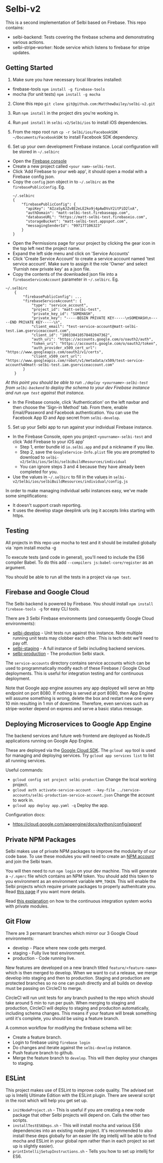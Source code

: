Selbi-v2
========

This is a second implementation of Selbi based on Firebase. This repo contains:

- selbi-backend: Tests covering the firebase schema and demonstrating various actions.
- selbi-stripe-worker: Node service which listens to firebase for stripe updates.

Getting Started
---------------

1. Make sure you have necessary local libraries installed:
  - firebase-tools `npm install -g firebase-tools`
  - mocha (for unit tests) `npm install -g mocha`

2. Clone this repo `git clone git@github.com:MatthewDailey/selbi-v2.git`

3. Run `npm install` in the project dirs you're working in.

4. Run `pod install` in `selbi-v2/Selbi/ios` to install iOS dependencies.

5. From the repo root run `cp -r Selbi/ios/FacebookSDK ~/Documents/FacebookSDK` to install Facebook SDK dependency.

4. Set up your own development Firebase instance. Local configuration will be stored in `~/.selbirc`
  - Open the [Firebase console](https://console.firebase.google.com/)
  - Create a new project called `<your nam>-selbi-test`.
  - Click 'Add Firebase to your web app', it should open a modal with a Firebase config json.
  - Copy the `config` json object in to `~/.selbirc` as the `firebasePublicConfig`. Eg.
    ```
    ~/.selbirc
    {
        "firebasePublicConfig": {
          "apiKey": "AIzaSyAJZv8E2eLE2ko9j4pAwDVuY2itPiD2lxA",
          "authDomain": "matt-selbi-test.firebaseapp.com",
          "databaseURL": "https://matt-selbi-test.firebaseio.com",
          "storageBucket": "matt-selbi-test.appspot.com",
          "messagingSenderId": "997177106323"
        }
    }
    ```
  - Open the Permissions page for your project by clicking the gear icon in the top left next the project name.
  - Expand the left side menu and click on 'Service Accounts'
  - Click 'Create Service Account' to create a service account named 'test service account'. Make sure to assign it the role 'Owner' and select 'Furnish new private key' as a json file.
  - Copy the contents of the downloaded json file into a `firebaseServiceAccount` parameter in `~/.selbirc`. Eg.
  ```
  ~/.selbirc
      {
          "firebasePublicConfig": ...
          "firebaseServiceAccount": {
              "type": "service_account",
              "project_id": "matt-selbi-test",
              "private_key_id": "SOMEHASH",
              "private_key": "-----BEGIN PRIVATE KEY-----\nSOMEHASH\n-----END PRIVATE KEY-----\n",
              "client_email": "test-service-account@matt-selbi-test.iam.gserviceaccount.com",
              "client_id": "100330410578482047362",
              "auth_uri": "https://accounts.google.com/o/oauth2/auth",
              "token_uri": "https://accounts.google.com/o/oauth2/token",
              "auth_provider_x509_cert_url": "https://www.googleapis.com/oauth2/v1/certs",
              "client_x509_cert_url": "https://www.googleapis.com/robot/v1/metadata/x509/test-service-account%40matt-selbi-test.iam.gserviceaccount.com"
          }
      }
  ```
  *At this point you should be able to run `./deploy <yourname>-selbi-test` from `selbi-backend` to deploy the schema to your dev Firebase instance and
   run `npm test` against that instance.*
  - In the Firebase console, click 'Authentication' on the left navbar and then choose the 'Sign-in Method' tab. From there, enable Email/Password and Facebook authentication. You can use the Facebook App ID and App secret from `selbi-develop`.
5. Set up your Selbi app to run against your individual Firebase instance.
  - In the Firebase Console, open you project `<yourname>-selbi-test` and click 'Add Firebase to your iOS app'
    - Step 1, enter bundle id `io.selbi.app` and put a nickname if you like.
    - Step 2, save the `GoogleService-Info.plist` file you are prompted to download to `selbi-v2/Selbi/ios/Selbi/selbiBuildResources/individual`
    - You can ignore steps 3 and 4 because they have already been completed for you.
  - Use the values in `~/.selbirc` to fill in the values in `selbi-v2/Selbi/ios/selbiBuildResources/individual/config.js`


In order to make managing individual selbi instances easy, we've made some simplifications:
- It doesn't support crash reporting.
- It uses the develop stage deeplink urls (eg it accepts links starting with https.



Testing
-------
All projects in this repo use mocha to test and it should be installed globally via `npm install mocha -g

To execute tests (and code in general), you'll need to include the ES6 compiler Babel. To do this add `--compilers js:babel-core/register` as an argument.

You should be able to run all the tests in a project via `npm test`.

Firebase and Google Cloud
-------------------------
The Selbi backend is powered by Firebase. You should install `npm install firebase-tools -g` for easy CLI tools.

There are 3 Selbi Firebase environments (and consequently Google Cloud environments):
- [selbi-develop](https://console.cloud.google.com/home/dashboard?project=selbi-develop) - Unit tests run against this instance. Note multiple running unit tests may clobber each other. This is tech debt we'll need to pay off.
- [selbi-staging](https://console.cloud.google.com/home/dashboard?project=selbi-staging) - A full instance of Selbi including backend services.
- [selbi-production](https://console.cloud.google.com/home/dashboard?project=selbi-production) - The production Selbi stack.

The `service-accounts` directory contains service accounts which can be used to programmatically modify each of these
Firebase / Google Cloud deployments. This is useful for integration testing and for continuous deployment.

Note that Google app engine assumes any app deployed will serve an http endpoint on port 8080. If nothing is served at port 8080, then App Engine will assume something is wrong, delete the box and restart new one every 10 min resulting in 1 min of downtime. Therefore, even services such as stripe-worker depend on express and serve a basic status message.

Deploying Microservices to Google App Engine
--------------------------------------------
The backend services and future web frontend are deployed as NodeJS applications running on Google App Engine.

These are deployed via the [Google Cloud SDK](https://cloud.google.com/sdk/docs/quickstart-mac-os-x?authuser=0). The `gcloud app` tool is used for managing and deploying services. Try `gcloud app services list` to list all running services.

Useful commands:
- `gcloud config set project selbi-production` Change the local working project.
- `gcloud auth activate-service-account --key-file ../service-accounts/selbi-production-service-account.json` Change the account to work in.
- `gcloud app deploy app.yaml -q` Deploy the app.

Configuration docs:
- https://cloud.google.com/appengine/docs/python/config/appref

Private NPM Packages
--------------------

Selbi makes use of private NPM packages to improve the modularity of our code base. To use these modules you will need to create an [NPM account](https://www.npmjs.com/) and join the Selbi team.

You will then need to run `npm login` on your dev machine. This will generate a `~/.npmrc` file which contains an NPM token. You should add this token to you environment as an environment variable `NPM_TOKEN`. This will enable the Selbi projects which require private packages to properly authenitcate you. Read [this page](https://docs.npmjs.com/private-modules/intro) if you want more details.

Read [this explanation](http://blog.npmjs.org/post/118393368555/deploying-with-npm-private-modules) on how to the continuous integration system works with private modules.

Git Flow
--------
There are 3 permanant branches which mirror our 3 Google Cloud environments:
- develop - Place where new code gets merged.
- staging - Fully live test environment.
- production - Code running live.

New features are developed on a new branch titled `feature/<feature-name>` which is then merged to develop. When we want to cut a release, we merge develop into staging and then to production. Staging and production are protected branches so no one can push directly and all builds on develop must be passing on CircleCI to merge.

CircleCI will run unit tests for any branch pushed to the repo which should take around 5 min to run per push. When merging to staging and production, CircleCI will deploy to staging and produciton automatically, including schema changes. This means if your feature will break something until it's complete, you should be using a feature branch.

A common workflow for modifying the firebase schema will be:
- Create a feature branch.
- Login to firebase using `firebase login`
- Do changes and iterate against the `selbi-develop` instance.
- Push feature branch to github.
- Merge the feature branch to `develop`. This will then deploy your changes to staging.


ESLint
------
This project makes use of ESLint to improve code quality. The advised set up is Intellij Ultimate
Edition with the ESLint plugin. There are several script in the root which will help you get
set up.

- `initNodeProject.sh` - This is useful if you are creating a new node package that other Selbi
projects will depend on. Calls the other two scripts.
- `installTestES6Deps.sh` - This will install mocha and various ES6 dependencies into an existing
node project. It's recommended to also install these deps globally for an easier life (eg intellij
will be able to find mocha and ESLint in your global npm rather than in each project so set up is
slightly easier).
- `printIntellijSetupInstructions.sh` - Tells you how to set up intellij for ES6.
